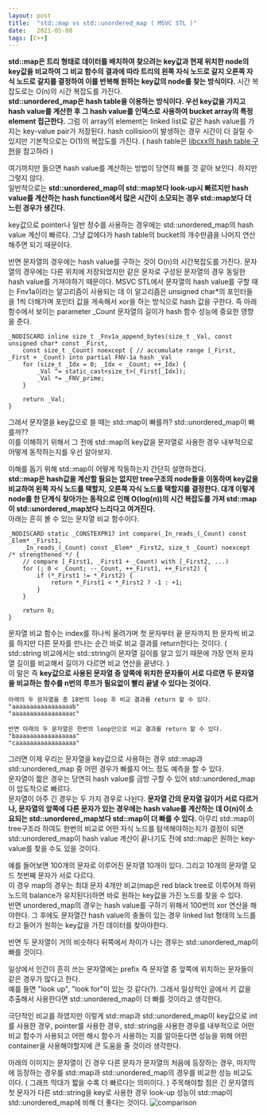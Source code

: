 ```yaml
---
layout: post
title:  "std::map vs std::unordered_map ( MSVC STL )"
date:   2021-05-08
tags: [C++]
---
```


**std::map은 트리 형태로 데이터를 배치하여 찾으려는 key값과 현재 위치한 node의 key값을 비교하여 그 비교 함수의 결과에 따라 트리의 왼쪽 자식 노드로 갈지 오른쪽 자식 노드로 갈지를 결정하여 이를 반복해 원하는 key값의 node를 찾는 방식이다.** 시간 복잡도로는 O(n)의 시간 복잡도를 가진다.                     
**std::unordered_map은 hash table을 이용하는 방식이다. 우선 key값을 가지고 hash value를 계산한 후 그 hash value를 인덱스로 사용하여 bucket array의 특정 element 접근한다.** 그럼 이 array의 element는 linked list로 같은 hash value를 가지는 key-value pair가 저장된다. hash collision이 발생하는 경우 시간이 더 걸릴 수 있지만 기본적으로는 O(1)의 복잡도를 가진다. ( hash table은 [libcxx의 hash table 구현](https://github.com/llvm-mirror/libcxx/blob/master/include/__hash_table_)을 참고하라 )             

여기까지만 들으면 hash value를 계산하는 방법이 당연히 빠를 것 같아 보인다. 하지만 그렇지 않다.    
일반적으로는 **std::unordered_map이 std::map보다 look-up시 빠르지만 hash value를 계산하는 hash function에서 많은 시간이 소모되는 경우 std::map보다 더 느린 경우가 생긴다.**         

key값으로 pointer나 일반 정수를 사용하는 경우에는 std::unordered_map의 hash value 계산이 빠르다. 그냥 값에다가 hash table의 bucket의 개수만큼을 나머지 연산해주면 되기 때문이다.            

반면 문자열의 경우에는 hash value를 구하는 것이 O(n)의 시간복잡도를 가진다. 문자열의 경우에는 다른 위치에 저장되었지만 같은 문자로 구성된 문자열의 경우 동일한 hash value를 가져야하기 때문이다. MSVC STL에서 문자열의 hash value를 구할 때는 Fnv1a이라는 알고리즘이 사용되는 데 이 알고리즘은 unsigned char*의 포인터들을 1씩 더해가며 포인터 값을 게속해서 xor을 하는 방식으로 hash 값을 구한다. 즉 아래 함수에서 보이는 parameter _Count 문자열의 길이가 hash 함수 성능에 중요한 영향을 준다.      
```
_NODISCARD inline size_t _Fnv1a_append_bytes(size_t _Val, const unsigned char* const _First,
    const size_t _Count) noexcept { // accumulate range [_First, _First + _Count) into partial FNV-1a hash _Val
    for (size_t _Idx = 0; _Idx < _Count; ++_Idx) {
        _Val ^= static_cast<size_t>(_First[_Idx]);
        _Val *= _FNV_prime;
    }

    return _Val;
}
``` 

그래서 문자열을 key값으로 쓸 때는 std::map이 빠를까? std::unordered_map이 빠를까??     
이를 이해하기 위해서 그 전에 std::map의 key값을 문자열로 사용한 경우 내부적으로 어떻게 동작하는지를 우선 알아보자.     

이해를 돕기 위해 std::map이 어떻게 작동하는지 간단히 설명하겠다.           
**std::map은 hash값을 계산할 필요는 없지만 tree구조의 node들을 이동하며 key값을 비교하여 왼쪽 자식 노드를 택할지, 오른쪽 자식 노드를 택할지를 결정한다. 대걔 이렇게 node를 한 단계식 찾아가는 동작으로 인해 O(log(n))의 시간 복잡도를 가져 std::map이 std::unordered_map보다 느리다고 여겨진다.**                
아래는 흔히 볼 수 있는 문자열 비교 함수이다.       
```
_NODISCARD static _CONSTEXPR17 int compare(_In_reads_(_Count) const _Elem* _First1,
    _In_reads_(_Count) const _Elem* _First2, size_t _Count) noexcept /* strengthened */ {
    // compare [_First1, _First1 + _Count) with [_First2, ...)
    for (; 0 < _Count; --_Count, ++_First1, ++_First2) {
        if (*_First1 != *_First2) {
            return *_First1 < *_First2 ? -1 : +1;
        }
    }

    return 0;
}
```
문자열 비교 함수는 index를 하나씩 올려가며 첫 문자부터 끝 문자까지 한 문자씩 비교를 하지만 다른 문자를 만나는 순간 바로 비교 결과를 return한다는 것이다. ( std::string 비교에서는 std::string이 문자열 길이를 알고 있기 때문에 가장 먼저 문자열 길이를 비교해서 길이가 다르면 비교 연산을 끝낸다. )                  
이 말은 즉 **key값으로 사용된 문자열 중 앞쪽에 위치한 문자들이 서로 다르면 두 문자열을 비교하는 함수를 n번의 루프가 필요없이 빨리 끝낼 수 있다는 것이다.**      
```
아래의 두 문자열을 총 18번의 loop 후 비교 결과를 return 할 수 있다.
"aaaaaaaaaaaaaaaaab"
"aaaaaaaaaaaaaaaaac"

반면 아래의 두 문자열은 한번의 loop만으로 비교 결과를 return 할 수 있다. 
"baaaaaaaaaaaaaaaaa"
"caaaaaaaaaaaaaaaaa"
```

그러면 이제 우리는 문자열을 key값으로 사용하는 경우 std::map과 std::unordered_map 중 어떤 경우가 빠를지 어느 정도 예측을 할 수 있다.      
문자열이 짧은 경우는 당연히 hash value를 금방 구할 수 있어 std::unordered_map이 압도적으로 빠르다.       
문자열이 아주 긴 경우는 두 가지 경우로 나뉜다. **문자열 간의 문자열 길이가 서로 다르거나, 문자열의 앞쪽에 다른 문자가 있는 경우에는 hash value를 계산하는 데 O(n)이 소요되는 std::unordered_map보다 std::map이 더 빠를 수 있다.** 아무리 std::map이 tree구조라 하여도 한번의 비교로 어떤 자식 노드를 탐색해야하는지가 결정이 되면 std::unordered_map이 hash value 계산이 끝나기도 전에 std::map은 원하는 key-value를 찾을 수도 있을 것이다.     

예를 들어보면 100개의 문자로 이루어진 문자열 10개이 있다. 그리고 10개의 문자열 모드 첫번째 문자가 서로 다르다.      
이 경우 map의 경우는 최대 문자 4개만 비교(map은 red black tree로 이루어져 하위 노드의 balance가 유지된다)하면 바로 원하는 key값을 가진 노드를 찾을 수 있다.        
반면 unordered_map의 경우는 hash value를 구하기 위해서 100번의 xor 연산을 해야한다. 그 후에도 문자열간 hash value의 충돌이 있는 경우 linked list 형태의 노드를 타고 들어가 원하는 key값을 가진 데이터를 찾아야한다.       

반면 두 문자열이 거의 비슷하다 뒤쪽에서 차이가 나는 경우는 std::unordered_map이 빠를 것이다.     

일상에서 인간이 흔히 쓰는 문자열에는 prefix 즉 문자열 중 앞쪽에 위치하는 문자들이 같은 경우가 많다고 한다.    
예를 들면 "look up", "look for"이 있는 것 같다(?). 그래서 일상적인 글에서 키 값을 추출해서 사용한다면 std::unordered_map이 더 빠를 것이라고 생각한다.

극단적인 비교를 하였지만 이렇게 std::map과 std::unordered_map이 key값으로 int를 사용한 경우, pointer를 사용한 경우, std::string을 사용한 경우를 내부적으로 어떤 비교 함수가 사용되고 어떤 해시 함수가 사용하는 지를 알아둔다면 성능을 위해 어떤 container을 사용해야할지에 큰 도움을 줄 것이라 생각한다.     

아래의 이미지는 문자열이 긴 경우 다른 문자가 문자열의 처음에 등장하는 경우, 마지막에 등장하는 경우를 std::map과 std::unordered_map의 경우를 비교한 성능 비교도이다. ( 그래프 막대가 짧을 수록 더 빠르다는 의미이다. ) 
주목해야할 점은 긴 문자열의 첫 문자가 다른 std::string을 key로 사용한 경우 look-up 성능이 std::map이 std::unordered_map에 비해 더 좋다는 것이다.
![comparison](https://user-images.githubusercontent.com/33873804/117540476-a8250900-b04a-11eb-9434-a2d5476f902b.png)
